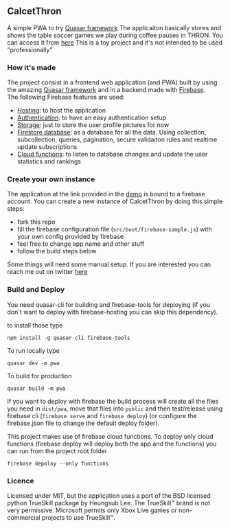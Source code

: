 ## CalcetThron

A simple PWA to try [Quasar framework](https://v1.quasar-framework.org)
The applicaiton basically stores and shows the table soccer games we play during coffee pauses in THRON.
You can access it from [here](https://darthron-6a632.web.app)
This is a toy project and it's not intended to be used "professionally"


### How it's made

The project consist in a frontend web application (and PWA) built by using the amazing [Quasar framework](https://v1.quasar-framework.org) and in a backend made with [Firebase](https://firebase.google.com/).  
The following Firebase features are used:
 - [Hosting](https://firebase.google.com/products/hosting/): to host the application
 - [Authentication](https://firebase.google.com/products/auth/): to have an easy authentication setup
 - [Storage](https://firebase.google.com/products/storage/): just to store the user profile pictures for now
 - [Firestore database](https://firebase.google.com/products/firestore/): as a database for all the data. Using collection, subcollection, queries, pagination, secure validaiton rules and realtime update subscriptions
 - [Cloud functions](https://firebase.google.com/products/functions/): to listen to database changes and update the user statistics and rankings


### Create your own instance

The application at the link provided in the [demo](https://darthron-6a632.web.app) is bound to a firebase account. You can create a new instance of CalcetThron by doing this simple steps:
 - fork this repo
 - fill the firebase configuration file (`src/boot/firebase-sample.js`) with your own config provided by firebase
 - feel free to change app name and other stuff
 - follow the build steps below

Some things will need some manual setup. If you are interested you can reach me out on twitter [here](https://twitter.com/albertodeago88)


### Build and Deploy

You need quasar-cli for building and firebase-tools for deploying (if you don't want to deploy with firebase-hosting you can skip this dependency).

to install those type

```
npm install -g quasar-cli firebase-tools
```

To run locally type

```
quasar dev -m pwa
```

To build for production

```
quasar build -m pwa
```

If you want to deploy with firebase the build process will create all the files you need in `dist/pwa`, move that files into `public` and then test/release using firebase cli (`firebase serve` and `firebase deploy`) (or configure the firebase.json file to change the default deploy folder).

This project makes use of firebase cloud functions. To deploy only cloud functions (firebase deploy will deploy both the app and the functions) you can run from the project root folder


```
firebase depoloy --only functions
```

### Licence

Licensed under MIT, but the application uses a port of the BSD licensed python TrueSkill package by Heungsub Lee. The TrueSkill™ brand is not very permissive. Microsoft permits only Xbox Live games or non-commercial projects to use TrueSkill™.
